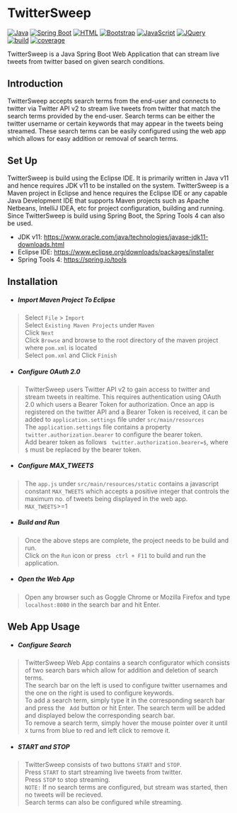 # TwitterSweep
[![Java](https://img.shields.io/static/v1.svg?label=Java&color=brown&message=v11)]() [![Spring Boot](https://img.shields.io/static/v1.svg?label=Spring%20Boot&color=green&message=v2.3.4)]() [![HTML](https://img.shields.io/static/v1.svg?label=&color=orange&message=HTML)]() [![Bootstrap](https://img.shields.io/static/v1.svg?label=&color=purple&message=Bootstrap)]()  [![JavaScript](https://img.shields.io/static/v1.svg?label=&color=yellow&message=JavaScript)]() [![JQuery](https://img.shields.io/static/v1.svg?label=&color=blue&message=JQuery)]()\
[![build](https://img.shields.io/static/v1.svg?label=build&color=success&message=passing)]() [![coverage](https://img.shields.io/static/v1.svg?label=coverage&color=success&message=86%)]()

TwitterSweep is a Java Spring Boot Web Application that can stream live tweets from twitter based on given search conditions.

## Introduction
TwitterSweep accepts search terms from the end-user and connects to twitter 
via Twitter API v2 to stream live tweets from twitter that match the search terms provided by the end-user.
Search terms can be either the twitter username or certain keywords that may appear in the tweets being streamed. These search terms can be easily configured using the web app which allows for easy addition or removal of search terms.

## Set Up
TwitterSweep is build using the Eclipse IDE. It is primarily written in Java v11 and hence requires JDK v11 to be installed on the system. 
TwitterSweep is a Maven project in Eclipse and hence requires the Eclipse IDE or any capable Java Development IDE that supports Maven projects such as Apache Netbeans, IntelliJ IDEA, etc for project configuration, building and running.
Since TwitterSweep is build using Spring Boot, the Spring Tools 4 can also be used.


* JDK v11: https://www.oracle.com/java/technologies/javase-jdk11-downloads.html
* Eclipse IDE: https://www.eclipse.org/downloads/packages/installer
* Spring Tools 4: https://spring.io/tools

## Installation

* ##### Import Maven Project To Eclipse
> Select ``` File ``` > ``` Import ```\
> Select ``` Existing Maven Projects ``` under ``` Maven ```\
> Click ``` Next ```\
> Click ``` Browse ``` and browse to the root directory of the maven project where ``` pom.xml ``` is located\
> Select ``` pom.xml ``` and Click ``` Finish ```

* ##### Configure OAuth 2.0
> TwitterSweep users Twitter API v2 to gain access to twitter and stream tweets in realtime. This requires authentication using OAuth 2.0 which users a Bearer Token for authorization. Once an app is registered on the twitter API and a Bearer Token is received, it can be added to ``` application.settings ``` file under ``` src/main/resources ```\
>The ``` application.settings ``` file contains a property ``` twitter.authorization.bearer ``` to configure the bearer token.\
>Add bearer token as follows ``` twitter.authorization.bearer=$```, where ```$``` must be replaced by the bearer token.

* ##### Configure MAX_TWEETS
> The ``` app.js ``` under ``` src/main/resources/static ``` contains a javascript constant ```MAX_TWEETS``` which accepts a positive integer that controls the maximum no. of tweets being displayed in the web app.\
>```MAX_TWEETS```>=1

* ##### Build and Run
>Once the above steps are complete, the project needs to be build and run.\
>Click on the ``` Run ``` icon or press ``` ctrl + F11``` to build and run the application.

* ##### Open the Web App
>Open any browser such as Goggle Chrome or Mozilla Firefox and type ``` localhost:8080 ``` in the search bar and hit Enter.

## Web App Usage
* ##### Configure Search
>TwitterSweep Web App contains a search configurator which consists of two search bars which allow for addition and deletion of search terms.\
>The search bar on the left is used to configure twitter usernames and the one on the right is used to configure keywords.\
>To add a search term, simply type it in the corresponding search bar and press the ```  Add ``` button or hit Enter. The search term will be added and displayed below the corresponding search bar.\
>To remove a search term, simply hover the mouse pointer over it until ```X``` turns from blue to red and left click to remove it.

* ##### START and STOP
>TwitterSweep consists of two buttons ``` START ``` and ``` STOP ```.\
>Press ```START``` to start streaming live tweets from twitter.\
>Press ```STOP``` to stop streaming.\
>```NOTE:``` If no search terms are configured, but stream was started, then no tweets will be recieved.\
>Search terms can also be configured while streaming.
